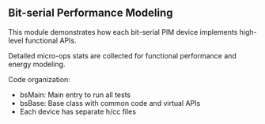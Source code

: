 ## Bit-serial Performance Modeling

This module demonstrates how each bit-serial PIM device implements high-level functional APIs.

Detailed micro-ops stats are collected for functional performance and energy modeling.

Code organization:
* bsMain: Main entry to run all tests
* bsBase: Base class with common code and virtual APIs
* Each device has separate h/cc files

